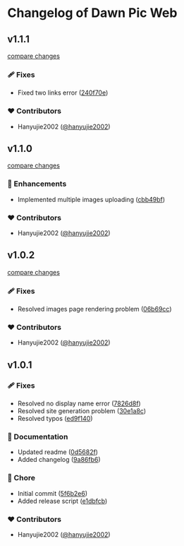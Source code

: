 # Changelog of Dawn Pic Web

## v1.1.1

[compare changes](https://github.com/dawn-pic/DawnPic-web/compare/v1.1.0...v1.1.1)

### 🩹 Fixes

- Fixed two links error ([240f70e](https://github.com/dawn-pic/DawnPic-web/commit/240f70e))

### ❤️ Contributors

- Hanyujie2002 ([@hanyujie2002](http://github.com/hanyujie2002))

## v1.1.0

[compare changes](https://github.com/dawn-pic/DawnPic-web/compare/v1.0.2...v1.1.0)

### 🚀 Enhancements

- Implemented multiple images uploading ([cbb49bf](https://github.com/dawn-pic/DawnPic-web/commit/cbb49bf))

### ❤️ Contributors

- Hanyujie2002 ([@hanyujie2002](http://github.com/hanyujie2002))

## v1.0.2

[compare changes](https://github.com/dawn-pic/DawnPic-web/compare/v1.0.1...v1.0.2)

### 🩹 Fixes

- Resolved images page rendering problem ([06b69cc](https://github.com/dawn-pic/DawnPic-web/commit/06b69cc))

### ❤️ Contributors

- Hanyujie2002 ([@hanyujie2002](http://github.com/hanyujie2002))

## v1.0.1


### 🩹 Fixes

- Resolved no display name error ([7826d8f](https://github.com/dawn-pic/DawnPic-web/commit/7826d8f))
- Resolved site generation problem ([30e1a8c](https://github.com/dawn-pic/DawnPic-web/commit/30e1a8c))
- Resolved typos ([ed9f140](https://github.com/dawn-pic/DawnPic-web/commit/ed9f140))

### 📖 Documentation

- Updated readme ([0d5682f](https://github.com/dawn-pic/DawnPic-web/commit/0d5682f))
- Added changelog ([9a86fb6](https://github.com/dawn-pic/DawnPic-web/commit/9a86fb6))

### 🏡 Chore

- Initial commit ([5f6b2e6](https://github.com/dawn-pic/DawnPic-web/commit/5f6b2e6))
- Added release script ([e1dbfcb](https://github.com/dawn-pic/DawnPic-web/commit/e1dbfcb))

### ❤️ Contributors

- Hanyujie2002 ([@hanyujie2002](http://github.com/hanyujie2002))

